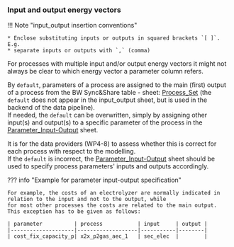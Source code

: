 ### Input and output energy vectors

!!! Note "input_output insertion conventions"

    * Enclose substituting inputs or outputs in squared brackets `[ ]`. E.g. 
    * separate inputs or outputs with `,` (comma)

For processes with multiple input and/or output energy vectors it might not always be clear to which energy vector a 
parameter column refers.

By `default`, parameters of a process are assigned to the main (first) output of a process from the BW 
Sync&Share table - sheet: [Process_Set](https://bwsyncandshare.kit.edu/f/2458081675)
(the `default` does not appear in the input_output sheet, but is used in the backend of the data pipeline).
<br>
If needed, the `default` can be overwritten, simply by assigning other input(s) and output(s) to a specific 
parameter of the process in the [Parameter_Input-Output](https://bwsyncandshare.kit.edu/f/2458081675) sheet.

It is for the data providers (WP4-8) to assess whether this is correct for each process with respect to the 
modelling.
<br>
If the `default` is incorrect, the [Parameter_Input-Output](https://bwsyncandshare.kit.edu/f/2458081675) sheet should be used to specify process parameters' inputs and outputs accordingly.

??? info "Example for parameter input-output specification"

    For example, the costs of an electrolyzer are normally indicated in relation to the input and not to the output, while
    for most other processes the costs are related to the main output. This exception has to be given as follows:
    
    | parameter          | process           | input     | output |
    |--------------------|-------------------|-----------|--------|
    | cost_fix_capacity_p| x2x_p2gas_aec_1   | sec_elec  |        |


